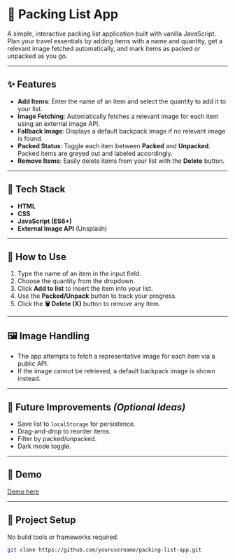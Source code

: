 # 🧳 Packing List App

A simple, interactive packing list application built with vanilla JavaScript. Plan your travel essentials by adding items with a name and quantity, get a relevant image fetched automatically, and mark items as packed or unpacked as you go.

---

## ✨ Features

- **Add Items**: Enter the name of an item and select the quantity to add it to your list.
- **Image Fetching**: Automatically fetches a relevant image for each item using an external image API.
- **Fallback Image**: Displays a default backpack image if no relevant image is found.
- **Packed Status**: Toggle each item between **Packed** and **Unpacked**. Packed items are greyed out and labeled accordingly.
- **Remove Items**: Easily delete items from your list with the **Delete** button.

---

## 🧠 Tech Stack

- **HTML**
- **CSS**
- **JavaScript (ES6+)**
- **External Image API** (Unsplash)

---

## 🚀 How to Use

1. Type the name of an item in the input field.
2. Choose the quantity from the dropdown.
3. Click **Add to list** to insert the item into your list.
4. Use the **Packed/Unpack** button to track your progress.
5. Click the **🗑 Delete (X)** button to remove any item.

---

## 🖼 Image Handling

- The app attempts to fetch a representative image for each item via a public API.
- If the image cannot be retrieved, a default backpack image is shown instead.

---

## 🔧 Future Improvements _(Optional Ideas)_

- Save list to `localStorage` for persistence.
- Drag-and-drop to reorder items.
- Filter by packed/unpacked.
- Dark mode toggle.

---

## 📸 Demo

[Demo here](https://simonsjostrand-portfolio.github.io/packing-list/)

---

## 📁 Project Setup

No build tools or frameworks required.

```bash
git clone https://github.com/yourusername/packing-list-app.git
```
